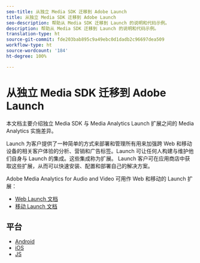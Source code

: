 ```yaml
---
seo-title: 从独立 Media SDK 迁移到 Adobe Launch
title: 从独立 Media SDK 迁移到 Adobe Launch
seo-description: 帮助从 Media SDK 迁移到 Launch 的说明和代码示例。
description: 帮助从 Media SDK 迁移到 Launch 的说明和代码示例。
translation-type: ht
source-git-commit: fde203bab895c9a49ebc0d1dadb2c96697dea509
workflow-type: ht
source-wordcount: '184'
ht-degree: 100%

---
```



# 从独立 Media SDK 迁移到 Adobe Launch

本文档主要介绍独立 Media SDK 与 Media Analytics Launch 扩展之间的 Media Analytics 实施差异。

Launch 为客户提供了一种简单的方式来部署和管理所有用来加强跨 Web 和移动设备的相关客户体验的分析、营销和广告标签。Launch 可让任何人构建与维护他们自身与 Launch 的集成。这些集成称为扩展。
Launch 客户可在应用商店中获取这些扩展，从而可以快速安装、配置和部署自己的解决方案。

Adobe Media Analytics for Audio and Video 可用作 Web 和移动的 Launch 扩展：

* [Web Launch 文档](https://docs.adobe.com/content/help/zh-Hans/launch/using/extensions-ref/adobe-extension/media-analytics-extension/overview.translate.html)
* [移动 Launch 文档](https://aep-sdks.gitbook.io/docs/using-mobile-extensions/adobe-media-analytics)

## 平台

* [Android](/help/sdk-implement/sdk-to-launch/sdk-to-launch-migration-platforms/sdk-to-launch-migration-android.md)
* [iOS](/help/sdk-implement/sdk-to-launch/sdk-to-launch-migration-platforms/sdk-to-launch-migration-ios.md)
* [JS](/help/sdk-implement/sdk-to-launch/sdk-to-launch-migration-platforms/sdk-to-launch-migration-js.md)
